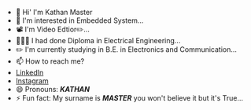 - 👋 Hi' I'm Kathan Master
- 👀 I'm interested in Embedded System...
- 📽️ I'm Video Edtior✏️...
- 👨🏻‍🎓 I had done Diploma in Electrical Engineering...
- ✏️ I'm currently studying in B.E. in Electronics and Communication...
- 📫 How to reach me?
- <a href="https://www.linkedin.com/in/kathan-master">LinkedIn</a>
- <a href="https://instagram.com/_master_kathan_">Instagram</a>
- 😄 Pronouns: _**KATHAN**_
- ⚡ Fun fact: My surname is _**MASTER**_ you won't believe it but it's True...
